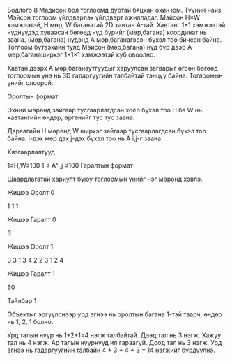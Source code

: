 Бодлого 8
Мадисон бол тоглоомд дуртай бяцхан охин юм. Түүний найз Мэйсон тоглоом үйлдвэрлэх үйлдвэрт ажилладаг. Мэйсон H×W хэмжээтэй, H мөр, W баганатай 2D хавтан A-тай. Хавтанг 1×1 хэмжээтэй нүднүүдэд хуваасан бөгөөд нүд бүрийг (мөр,багана) координат нь заана. (мөр,багана) нүдэнд A мөр,багана​гэсэн бүхэл тоо бичсэн байна. Тоглоом бүтээхийн тулд Мэйсон (мөр,багана) нүд бүр дээр A мөр,багана​ширхэг 1×1×1 хэмжээтэй куб овоолно.

Хавтан дээрх A мөр,багана​утгуудыг харуулсан загварыг өгсөн бөгөөд тоглоомын үнэ нь 3D гадаргуугийн талбайтай тэнцүү байна. Тоглоомын үнийг олоорой.

Оролтын формат

Эхний мөрөнд зайгаар тусгаарлагдсан хоёр бүхэл тоо H ба W нь хавтангийн өндөр, өргөнийг тус тус заана.

Дараагийн H мөрөнд W ширхэг зайгаар тусгаарлагдсан бүхэл тоо байна. i-дэх мөр дэх j-дэх бүхэл тоо нь A i,j​-г заана.

Хязгаарлалтууд

1≤H,W≤100 1 ≤ A^i,j ≤100 Гаралтын формат

Шаардлагатай хариулт буюу тоглоомын үнийг нэг мөрөнд хэвлэ.

Жишээ Оролт 0

1 1 1

Жишээ Гаралт 0

6

Жишээ Оролт 1

3 3 1 3 4 2 2 3 1 2 4

Жишээ Гаралт 1

60

Тайлбар 1

Объектыг эргүүлснээр урд эгнээ нь оролтын багана 1-тэй таарч, өндөр нь 1, 2, 1 болно.

Урд талын нүүр нь 1+2+1=4 нэгж талбайтай. Дээд тал нь 3 нэгж. Хажуу тал нь 4 нэгж. Ар талын нүүрнүүд ил гараагүй. Доод тал нь 3 нэгж. Урд эгнээ нь гадаргуугийн талбайн 4 + 3 + 4 + 3 = 14 нэгжийг бүрдүүлнэ.